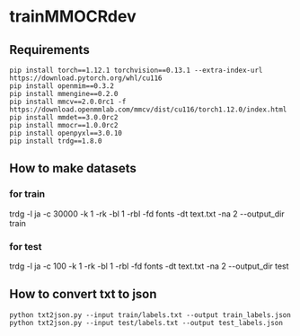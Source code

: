 # trainMMOCRdev

## Requirements
~~~
pip install torch==1.12.1 torchvision==0.13.1 --extra-index-url https://download.pytorch.org/whl/cu116
pip install openmim==0.3.2
pip install mmengine==0.2.0
pip install mmcv==2.0.0rc1 -f https://download.openmmlab.com/mmcv/dist/cu116/torch1.12.0/index.html
pip install mmdet==3.0.0rc2
pip install mmocr==1.0.0rc2
pip install openpyxl==3.0.10
pip install trdg==1.8.0
~~~

## How to make datasets
### for train
trdg -l ja -c 30000 -k 1 -rk -bl 1 -rbl -fd fonts -dt text.txt -na 2 --output_dir train

### for test
trdg -l ja -c 100 -k 1 -rk -bl 1 -rbl -fd fonts -dt text.txt -na 2 --output_dir test

## How to convert txt to json
~~~
python txt2json.py --input train/labels.txt --output train_labels.json
python txt2json.py --input test/labels.txt --output test_labels.json
~~~
